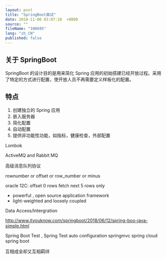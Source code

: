```yaml
---
layout: post
title: "SpringBoot面试"
date: 2018-11-06 03:07:18  +0800
source: ""
fileName: "100695"
lang: "zh_CN"
published: false
---
```


## 关于 SpringBoot

SpringBoot 的设计目的是用来简化 Spring 应用的初始搭建已经开放过程。采用了特定的方式进行配置，使开放人员不再需要定义样板化的配置。

## 特点

1. 创建独立的 Spring 应用
2. 嵌入服务器
3. 简化配置
4. 自动配置
5. 提供非功能性功能，如指标，健康检查，外部配置

Lombok

ActiveMQ and Rabbit MQ

高级消息队列协议

rownumber or offset or row_number or minus

oracle 12C:
offset 0 rows fetch next 5 rows only

- powerful , open source application framework
- light-weighted and loosely coupled

Data Access/Intergration

http://www.ityouknow.com/springboot/2018/06/12/spring-boo-java-simple.html

Spring Boot Test , Spring Test
auto configuration
springmvc
spring cloud
spring boot

互相成全却又互相羁绊
